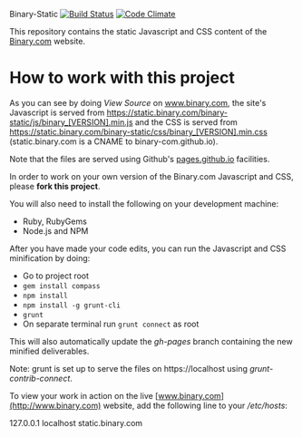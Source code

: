 Binary-Static [![Build Status](https://travis-ci.org/binary-com/binary-static.svg?branch=master)](https://travis-ci.org/binary-com/binary-static)  [![Code Climate](https://codeclimate.com/github/binary-com/binary-static.png)](https://codeclimate.com/github/binary-com/binary-static)

This repository contains the static Javascript and CSS content of the [Binary.com](http://www.binary.com) website.

How to work with this project
=============================

As you can see by doing *View Source* on www.binary.com, the site's Javascript is served from https://static.binary.com/binary-static/js/binary_[VERSION].min.js and the CSS is served from https://static.binary.com/binary-static/css/binary_[VERSION].min.css (static.binary.com is a CNAME to binary-com.github.io).

Note that the files are served using Github's [pages.github.io](https://pages.github.com/) facilities.

In order to work on your own version of the Binary.com Javascript and CSS, please **fork this project**.

You will also need to install the following on your development machine:

- Ruby, RubyGems
- Node.js and NPM

After you have made your code edits, you can run the Javascript and CSS minification by doing:

- Go to project root
- `gem install compass`
- `npm install`
- `npm install -g grunt-cli`
- `grunt`
- On separate terminal run `grunt connect` as root

This will also automatically update the *gh-pages* branch containing the new minified deliverables.

Note: grunt is set up to serve the files on https://localhost using *grunt-contrib-connect*.

To view your work in action on the live [www.binary.com](http://www.binary.com) website, add the following line to your */etc/hosts*:

127.0.0.1 localhost static.binary.com

